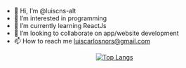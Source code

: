 - 👋 Hi, I’m @luiscns-alt
- 👀 I’m interested in programming
- 🌱 I’m currently learning ReactJs
- 💞️ I’m looking to collaborate on app/website development
- 📫 How to reach me luiscarlosnors@gmail.com

<div align="center">

[![Top Langs](https://github-readme-stats.vercel.app/api/top-langs/?username=imgabe&layout=compact&hide=css,html,shell&langs_count=6)](https://github.com/luiscns-alt/github-readme-stats)

</div>

<!---
luiscns-alt/luiscns-alt is a ✨ special ✨ repository because its `README.md` (this file) appears on your GitHub profile.
You can click the Preview link to take a look at your changes.
--->
